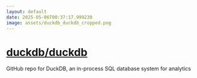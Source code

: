 ```yaml
---
layout: default
date: 2025-05-06T00:37:17.999230
image: assets/duckdb_duckdb_cropped.png
---
```


# [duckdb/duckdb](https://github.com/duckdb/duckdb)

GitHub repo for DuckDB, an in-process SQL database system for analytics
